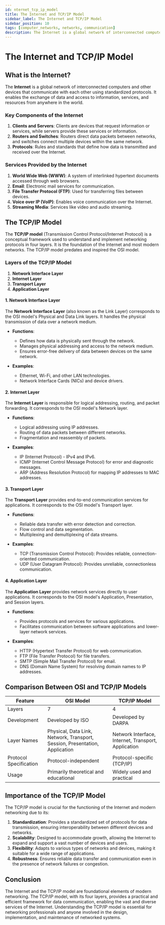 ```yaml
---
id: nternet_tcp_ip_model
title: The Internet and TCP/IP Model
sidebar_label: The Internet and TCP/IP Model
sidebar_position: 10
tags: [computer_networks, networks, communication]
description: The Internet is a global network of interconnected computers and other devices that communicate with each other using standardized protocols.The TCP/IP model (Transmission Control Protocol/Internet Protocol) is a conceptual framework used to understand and implement networking protocols in four layers.
---
```

# The Internet and TCP/IP Model

## What is the Internet?

The **Internet** is a global network of interconnected computers and other devices that communicate with each other using standardized protocols. It enables the exchange of data and access to information, services, and resources from anywhere in the world.

### Key Components of the Internet

1. **Clients and Servers**: Clients are devices that request information or services, while servers provide these services or information.
2. **Routers and Switches**: Routers direct data packets between networks, and switches connect multiple devices within the same network.
3. **Protocols**: Rules and standards that define how data is transmitted and received over the Internet.

### Services Provided by the Internet

1. **World Wide Web (WWW)**: A system of interlinked hypertext documents accessed through web browsers.
2. **Email**: Electronic mail services for communication.
3. **File Transfer Protocol (FTP)**: Used for transferring files between devices.
4. **Voice over IP (VoIP)**: Enables voice communication over the Internet.
5. **Streaming Media**: Services like video and audio streaming.

## The TCP/IP Model

The **TCP/IP model** (Transmission Control Protocol/Internet Protocol) is a conceptual framework used to understand and implement networking protocols in four layers. It is the foundation of the Internet and most modern networks. The TCP/IP model predates and inspired the OSI model.

### Layers of the TCP/IP Model

1. **Network Interface Layer**
2. **Internet Layer**
3. **Transport Layer**
4. **Application Layer**

#### 1. Network Interface Layer

The **Network Interface Layer** (also known as the Link Layer) corresponds to the OSI model's Physical and Data Link layers. It handles the physical transmission of data over a network medium.

- **Functions**:
  - Defines how data is physically sent through the network.
  - Manages physical addressing and access to the network medium.
  - Ensures error-free delivery of data between devices on the same network.

- **Examples**:
  - Ethernet, Wi-Fi, and other LAN technologies.
  - Network Interface Cards (NICs) and device drivers.

#### 2. Internet Layer

The **Internet Layer** is responsible for logical addressing, routing, and packet forwarding. It corresponds to the OSI model's Network layer.

- **Functions**:
  - Logical addressing using IP addresses.
  - Routing of data packets between different networks.
  - Fragmentation and reassembly of packets.

- **Examples**:
  - IP (Internet Protocol) - IPv4 and IPv6.
  - ICMP (Internet Control Message Protocol) for error and diagnostic messages.
  - ARP (Address Resolution Protocol) for mapping IP addresses to MAC addresses.

#### 3. Transport Layer

The **Transport Layer** provides end-to-end communication services for applications. It corresponds to the OSI model's Transport layer.

- **Functions**:
  - Reliable data transfer with error detection and correction.
  - Flow control and data segmentation.
  - Multiplexing and demultiplexing of data streams.

- **Examples**:
  - TCP (Transmission Control Protocol): Provides reliable, connection-oriented communication.
  - UDP (User Datagram Protocol): Provides unreliable, connectionless communication.

#### 4. Application Layer

The **Application Layer** provides network services directly to user applications. It corresponds to the OSI model's Application, Presentation, and Session layers.

- **Functions**:
  - Provides protocols and services for various applications.
  - Facilitates communication between software applications and lower-layer network services.

- **Examples**:
  - HTTP (Hypertext Transfer Protocol) for web communication.
  - FTP (File Transfer Protocol) for file transfers.
  - SMTP (Simple Mail Transfer Protocol) for email.
  - DNS (Domain Name System) for resolving domain names to IP addresses.

## Comparison Between OSI and TCP/IP Models

| Feature                     | OSI Model                      | TCP/IP Model             |
|-----------------------------|--------------------------------|--------------------------|
| Layers                      | 7                              | 4                        |
| Development                 | Developed by ISO               | Developed by DARPA       |
| Layer Names                 | Physical, Data Link, Network, Transport, Session, Presentation, Application | Network Interface, Internet, Transport, Application |
| Protocol Specification      | Protocol-independent           | Protocol-specific (TCP/IP)|
| Usage                       | Primarily theoretical and educational | Widely used and practical |

## Importance of the TCP/IP Model

The TCP/IP model is crucial for the functioning of the Internet and modern networking due to its:

1. **Standardization**: Provides a standardized set of protocols for data transmission, ensuring interoperability between different devices and networks.
2. **Scalability**: Designed to accommodate growth, allowing the Internet to expand and support a vast number of devices and users.
3. **Flexibility**: Adapts to various types of networks and devices, making it suitable for a wide range of applications.
4. **Robustness**: Ensures reliable data transfer and communication even in the presence of network failures or congestion.

## Conclusion

The Internet and the TCP/IP model are foundational elements of modern networking. The TCP/IP model, with its four layers, provides a practical and efficient framework for data communication, enabling the vast and diverse services of the Internet. Understanding the TCP/IP model is essential for networking professionals and anyone involved in the design, implementation, and maintenance of networked systems.